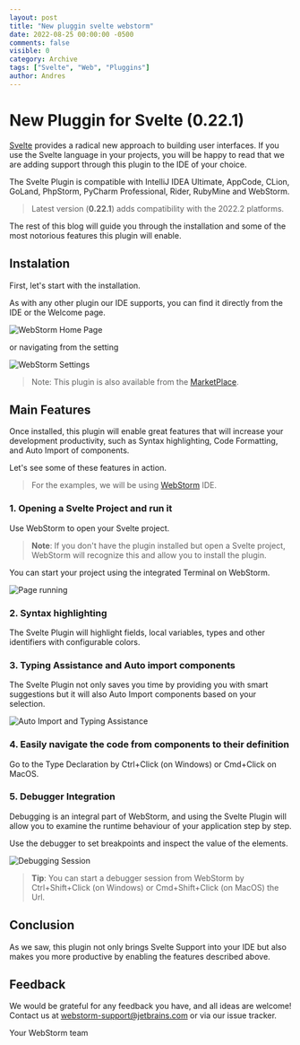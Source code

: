 ```yaml
---
layout: post
title: "New pluggin svelte webstorm"
date: 2022-08-25 00:00:00 -0500
comments: false
visible: 0
category: Archive
tags: ["Svelte", "Web", "Pluggins"]
author: Andres
---
```


# New Pluggin for Svelte (0.22.1)

[Svelte](https://svelte.dev/) provides a radical new approach to building user interfaces. If you use the Svelte language in your projects, you will be happy to read that we are adding support through this plugin to the IDE of your choice.

<!-- more -->
The Svelte Plugin is compatible with IntelliJ IDEA Ultimate, AppCode, CLion, GoLand, PhpStorm, PyCharm Professional, Rider, RubyMine and WebStorm.

> Latest version (**0.22.1**) adds compatibility with the 2022.2 platforms.

The rest of this blog will guide you through the installation and some of the most notorious features this plugin will enable.

## Instalation

First, let's start with the installation.

As with any other plugin our IDE supports, you can find it directly from the IDE or the Welcome page.

![WebStorm Home Page](https://res.cloudinary.com/drfetiyvj/image/upload/v1661405479/webstorm_pluggin_aijobu.png)

or navigating from the setting

![WebStorm Settings](https://res.cloudinary.com/drfetiyvj/image/upload/v1661405705/webstorm_pluggin_settings_wvb2w1.png)

> Note: This plugin is also available from the [MarketPlace](https://plugins.jetbrains.com/plugin/12375-svelte).

## Main Features

Once installed, this plugin will enable great features that will increase your development productivity, such as Syntax highlighting, Code Formatting, and Auto Import of components.

Let's see some of these features in action.

> For the examples, we will be using [WebStorm](https://www.jetbrains.com/webstorm/) IDE.

### 1. Opening a Svelte Project and run it

Use WebStorm to open your Svelte project.

> **Note**: If you don't have the plugin installed but open a Svelte project, WebStorm will recognize this and allow you to install the plugin.

You can start your project using the integrated Terminal on WebStorm.

![Page running](https://res.cloudinary.com/drfetiyvj/image/upload/v1661411532/webstorm_page_running_2_sfzpf9.png)

### 2. Syntax highlighting

The Svelte Plugin will highlight fields, local variables, types and other identifiers with configurable colors.

### 3. Typing Assistance and Auto import components

The Svelte Plugin not only saves you time by providing you with smart suggestions but it will also Auto Import components based on your selection.

![Auto Import and Typing Assistance](https://res.cloudinary.com/drfetiyvj/image/upload/v1661409163/ezgif.com-gif-maker_i5qt4d.gif)

### 4. Easily navigate the code from components to their definition

Go to the Type Declaration by Ctrl+Click (on Windows) or Cmd+Click on MacOS.

### 5. Debugger Integration

Debugging is an integral part of WebStorm, and using the Svelte Plugin will allow you to examine the runtime behaviour of your application step by step.

Use the debugger to set breakpoints and inspect the value of the elements.

![Debugging Session](https://res.cloudinary.com/drfetiyvj/image/upload/v1661411551/webstorm_debugging_uy9mrz.png)

> **Tip**: You can start a debugger session from WebStorm by Ctrl+Shift+Click (on Windows) or Cmd+Shift+Click (on MacOS) the Url.

## Conclusion

As we saw, this plugin not only brings Svelte Support into your IDE but also makes you more productive by enabling the features described above.

## Feedback

We would be grateful for any feedback you have, and all ideas are welcome! Contact us at webstorm-support@jetbrains.com or via our issue tracker.

Your WebStorm team
